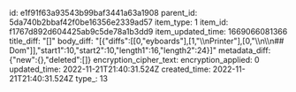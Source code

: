 id: e1f91f63a93543b99baf3441a63a1908
parent_id: 5da740b2bbaf42f0be16356e2339ad57
item_type: 1
item_id: f1767d892d604425ab9c5de78a1b3dd9
item_updated_time: 1669066081366
title_diff: "[]"
body_diff: "[{\"diffs\":[[0,\"eyboards\"],[1,\"\\\nPrinter\"],[0,\"\\\n\\\n## Dom\"]],\"start1\":10,\"start2\":10,\"length1\":16,\"length2\":24}]"
metadata_diff: {"new":{},"deleted":[]}
encryption_cipher_text: 
encryption_applied: 0
updated_time: 2022-11-21T21:40:31.524Z
created_time: 2022-11-21T21:40:31.524Z
type_: 13